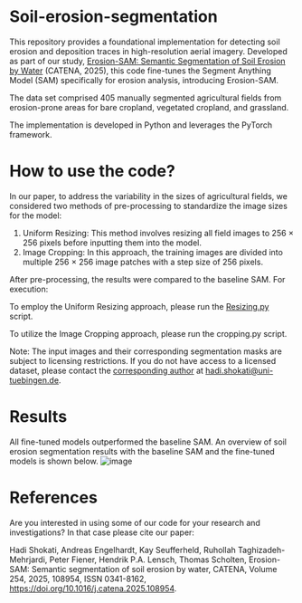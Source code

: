 # Soil-erosion-segmentation
This repository provides a foundational implementation for detecting soil erosion and deposition traces in high-resolution aerial imagery. Developed as part of our study, [Erosion-SAM: Semantic Segmentation of Soil Erosion by Water](https://doi.org/10.1016/j.catena.2025.108954) (CATENA, 2025), this code fine-tunes the Segment Anything Model (SAM) specifically for erosion analysis, introducing Erosion-SAM.

The data set comprised 405 manually segmented agricultural fields from erosion-prone areas for bare cropland, vegetated cropland, and grassland. 

The implementation is developed in Python and leverages the PyTorch framework.


# How to use the code?

In our paper, to address the variability in the sizes of agricultural fields, we considered two methods of pre-processing to standardize the image sizes for the model:
1. Uniform Resizing: This method involves resizing all field images to 256 × 256 pixels before inputting them into the model.
2. Image Cropping: In this approach, the training images are divided into multiple 256 × 256 image patches with a step size of 256 pixels.
   
After pre-processing, the results were compared to the baseline SAM. For execution:

To employ the Uniform Resizing approach, please run the [Resizing.py](https://github.com/hadi1994shokati/Soil-erosion-segmentation/blob/main/Resizing.py) script.

To utilize the Image Cropping approach, please run the cropping.py script.

Note: The input images and their corresponding segmentation masks are subject to licensing restrictions. If you do not have access to a licensed dataset, please contact the [corresponding author](https://uni-tuebingen.de/fakultaeten/mathematisch-naturwissenschaftliche-fakultaet/fachbereiche/geowissenschaften/arbeitsgruppen/geographie/forschungsbereich/bodenkunde-und-geomorphologie/work-group/people-main-pages/doctoral-students/hadi-shokati/) at hadi.shokati@uni-tuebingen.de.


# Results
All fine-tuned models outperformed the baseline SAM. An overview of soil erosion segmentation results with the baseline SAM and the fine-tuned models is shown below.
![image](https://github.com/user-attachments/assets/dbe73432-4690-42bc-9a17-f2a3c4eab6b9)


# References
Are you interested in using some of our code for your research and investigations? In that case please cite our paper:

Hadi Shokati, Andreas Engelhardt, Kay Seufferheld, Ruhollah Taghizadeh-Mehrjardi, Peter Fiener, Hendrik P.A. Lensch, Thomas Scholten,
Erosion-SAM: Semantic segmentation of soil erosion by water,
CATENA,
Volume 254,
2025,
108954,
ISSN 0341-8162,
https://doi.org/10.1016/j.catena.2025.108954.


